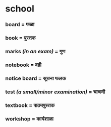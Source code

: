 # school

### board = फळा

### book = पुस्तक

### marks *(in an exam)* = गुण

### notebook = वही

### notice board = सूचना फलक

### test *(a small/minor examination)* = चाचणी

### textbook = पाठ्यपुस्तक

### workshop = कार्यशाळा

